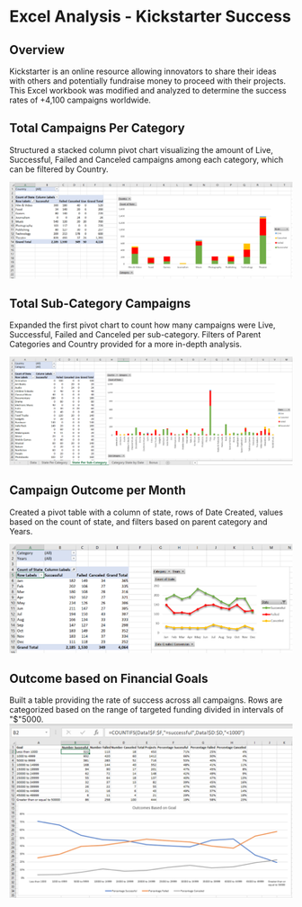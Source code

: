 # Excel Analysis - Kickstarter Success

## Overview

Kickstarter is an online resource allowing innovators to share their ideas with others and potentially fundraise money to proceed with their projects.  This Excel workbook was modified and analyzed to determine the success rates of +4,100 campaigns worldwide.

## Total Campaigns Per Category
Structured a stacked column pivot chart visualizing the amount of Live, Successful, Failed and Canceled campaigns among each category, which can be filtered by Country.  

![](/Images/categorized_campaign_count.png)

## Total Sub-Category Campaigns
Expanded the first pivot chart to count how many campaigns were Live, Successful, Failed and Canceled per sub-category.  Filters of Parent Categories and Country provided for a more in-depth analysis.

![](/Images/state_per_sub-category.png)

## Campaign Outcome per Month

Created a pivot table with a column of state, rows of Date Created, values based on the count of state, and filters based on parent category and Years.

![](/Images/category_state_by_date.png)


## Outcome based on Financial Goals

Built a table providing the rate of success across all campaigns.  Rows are categorized based on the range of targeted funding divided in intervals of "$"5000. 
![](/Images/outcome_based_on_goal.png)